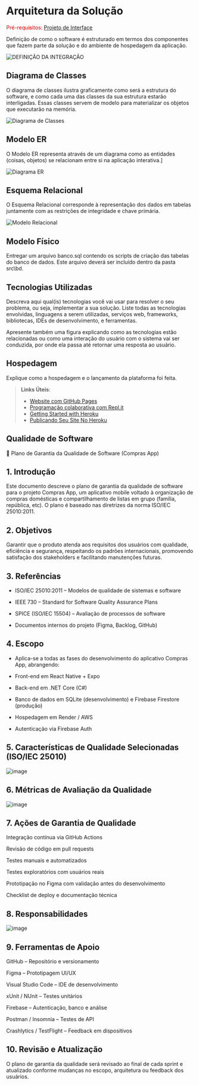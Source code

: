 # Arquitetura da Solução

<span style="color:red">Pré-requisitos: <a href="04-Projeto de Interface.md"> Projeto de Interface</a></span>

Definição de como o software é estruturado em termos dos componentes que fazem parte da solução e do ambiente de hospedagem da aplicação.

![DEFINIÇÃO DA INTEGRAÇÃO](https://github.com/user-attachments/assets/01fb25c1-0a6b-4e85-9913-47010dc57dae)

## Diagrama de Classes

O diagrama de classes ilustra graficamente como será a estrutura do software, e como cada uma das classes da sua estrutura estarão interligadas. Essas classes servem de modelo para materializar os objetos que executarão na memória.

![Diagrama de Classes](https://github.com/user-attachments/assets/b4aac132-0732-4976-bfa3-f8ec5f5cc37d)

## Modelo ER

O Modelo ER representa através de um diagrama como as entidades (coisas, objetos) se relacionam entre si na aplicação interativa.]

![Diagrama ER](https://github.com/user-attachments/assets/d6f96ec1-9b6e-4727-9ba0-293c8137a00b)

## Esquema Relacional

O Esquema Relacional corresponde à representação dos dados em tabelas juntamente com as restrições de integridade e chave primária.
 
![Modelo Relacional](https://github.com/user-attachments/assets/588a30da-ba65-4a69-89f1-011828f8de40)

## Modelo Físico

Entregar um arquivo banco.sql contendo os scripts de criação das tabelas do banco de dados. Este arquivo deverá ser incluído dentro da pasta src\bd.

## Tecnologias Utilizadas

Descreva aqui qual(is) tecnologias você vai usar para resolver o seu problema, ou seja, implementar a sua solução. Liste todas as tecnologias envolvidas, linguagens a serem utilizadas, serviços web, frameworks, bibliotecas, IDEs de desenvolvimento, e ferramentas.

Apresente também uma figura explicando como as tecnologias estão relacionadas ou como uma interação do usuário com o sistema vai ser conduzida, por onde ela passa até retornar uma resposta ao usuário.

## Hospedagem

Explique como a hospedagem e o lançamento da plataforma foi feita.

> **Links Úteis**:
>
> - [Website com GitHub Pages](https://pages.github.com/)
> - [Programação colaborativa com Repl.it](https://repl.it/)
> - [Getting Started with Heroku](https://devcenter.heroku.com/start)
> - [Publicando Seu Site No Heroku](http://pythonclub.com.br/publicando-seu-hello-world-no-heroku.html)

## Qualidade de Software

📝 Plano de Garantia da Qualidade de Software (Compras App)
## 1. Introdução
Este documento descreve o plano de garantia da qualidade de software para o projeto Compras App, um aplicativo mobile voltado à organização de compras domésticas e compartilhamento de listas em grupo (família, república, etc). O plano é baseado nas diretrizes da norma ISO/IEC 25010:2011.

## 2. Objetivos
Garantir que o produto atenda aos requisitos dos usuários com qualidade, eficiência e segurança, respeitando os padrões internacionais, promovendo satisfação dos stakeholders e facilitando manutenções futuras.

## 3. Referências
- ISO/IEC 25010:2011 – Modelos de qualidade de sistemas e software

- IEEE 730 – Standard for Software Quality Assurance Plans

- SPICE (ISO/IEC 15504) – Avaliação de processos de software

- Documentos internos do projeto (Figma, Backlog, GitHub)

## 4. Escopo
- Aplica-se a todas as fases do desenvolvimento do aplicativo Compras App, abrangendo:

- Front-end em React Native + Expo

- Back-end em .NET Core (C#)

- Banco de dados em SQLite (desenvolvimento) e Firebase Firestore (produção)

- Hospedagem em Render / AWS

- Autenticação via Firebase Auth

## 5. Características de Qualidade Selecionadas (ISO/IEC 25010)
  
![image](https://github.com/user-attachments/assets/5a13d109-632a-4b0a-a4ac-e5c3396cda86)

## 6. Métricas de Avaliação da Qualidade

![image](https://github.com/user-attachments/assets/353f0b4b-c16e-4f9e-a126-fa694b2c7737)
  
## 7. Ações de Garantia de Qualidade
Integração contínua via GitHub Actions

Revisão de código em pull requests

Testes manuais e automatizados

Testes exploratórios com usuários reais

Prototipação no Figma com validação antes do desenvolvimento

Checklist de deploy e documentação técnica

## 8. Responsabilidades
   
![image](https://github.com/user-attachments/assets/79422a80-91e7-4a1a-b100-6fc4dc883636)
   
## 9. Ferramentas de Apoio
GitHub – Repositório e versionamento

Figma – Prototipagem UI/UX

Visual Studio Code – IDE de desenvolvimento

xUnit / NUnit – Testes unitários

Firebase – Autenticação, banco e análise

Postman / Insomnia – Testes de API

Crashlytics / TestFlight – Feedback em dispositivos

## 10. Revisão e Atualização
O plano de garantia da qualidade será revisado ao final de cada sprint e atualizado conforme mudanças no escopo, arquitetura ou feedback dos usuários.


